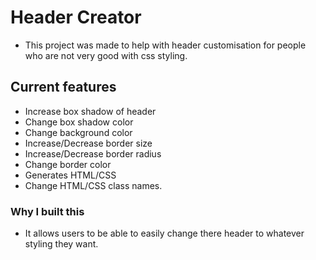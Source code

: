# Header Creator
- This project was made to help with header customisation for people who are not very good with css styling.

## Current features
- Increase box shadow of header
- Change box shadow color
- Change background color
- Increase/Decrease border size
- Increase/Decrease border radius
- Change border color
- Generates HTML/CSS 
- Change HTML/CSS class names.

### Why I built this
- It allows users to be able to easily change there header to whatever styling they want.

